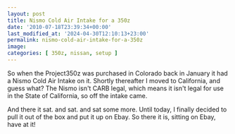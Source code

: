 ```yaml
---
layout: post
title: Nismo Cold Air Intake for a 350z
date: '2010-07-18T23:39:34+00:00'
last_modified_at: '2024-04-30T12:10:13+23:00'
permalink: nismo-cold-air-intake-for-a-350z
image:
categories: [ 350z, nissan, setup ]
---
```

So when the Project350z was purchased in Colorado back in January it had a Nismo Cold Air Intake on it. Shortly thereafter I moved to California, and guess what? The Nismo isn't CARB legal, which means it isn't legal for use in the State of California, so off the intake came.

And there it sat. and sat. and sat some more. Until today, I finally decided to pull it out of the box and put it up on Ebay. So there it is, sitting on Ebay, have at it!



